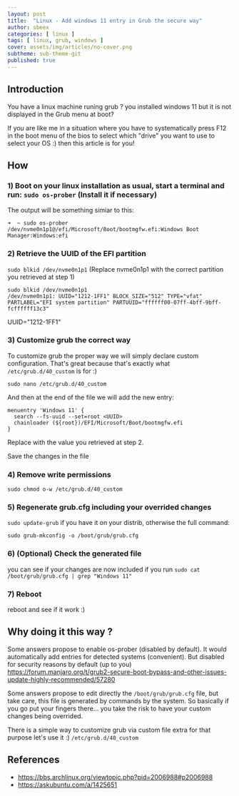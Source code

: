 ```yaml
---
layout: post
title:  "Linux - Add windows 11 entry in Grub the secure way"
author: sbeex
categories: [ linux ]
tags: [ linux, grub, windows ]
cover: assets/img/articles/no-cover.png
subtheme: sub-theme-git
published: true
---
```

## Introduction

You have a linux machine runing grub ? you installed windows 11 but it is not displayed in the Grub menu at boot?

If you are like me in a situation where you have to systematically press F12 in the boot menu of the bios to select which "drive" you want to use to select your OS :) then this article is for you!

## How

### 1) Boot on your linux installation as usual, start a terminal and run: `sudo os-prober` (Install it if necessary)

The output will be something simiar to this:

```
➜  ~ sudo os-prober
/dev/nvme0n1p1@/efi/Microsoft/Boot/bootmgfw.efi:Windows Boot Manager:Windows:efi
```

### 2) Retrieve the UUID of the EFI partition

`sudo blkid /dev/nvme0n1p1` (Replace nvme0n1p1 with the correct partition you retrieved at step 1)

```
sudo blkid /dev/nvme0n1p1
/dev/nvme0n1p1: UUID="1212-1FF1" BLOCK_SIZE="512" TYPE="vfat" PARTLABEL="EFI system partition" PARTUUID="ffffff00-07ff-4bff-9bff-fcffffff13c3"
```

UUID="1212-1FF1"

### 3) Customize grub the correct way

To customize grub the proper way we will simply declare custom configuration. That's great because that's exactly what `/etc/grub.d/40_custom` is for :)

`sudo nano /etc/grub.d/40_custom`

And then at the end of the file we will add the new entry:

```
menuentry 'Windows 11' {
  search --fs-uuid --set=root <UUID>
  chainloader (${root})/EFI/Microsoft/Boot/bootmgfw.efi
}
```

Replace <UUID> with the value you retrieved at step 2.

Save the changes in the file

### 4) Remove write permissions

`sudo chmod o-w /etc/grub.d/40_custom`

### 5) Regenerate grub.cfg including your overrided changes

`sudo update-grub`  if you have it on your distrib, otherwise the full command:

`sudo grub-mkconfig -o /boot/grub/grub.cfg`

### 6) (Optional) Check the generated file

you can see if your changes are now included if you run `sudo cat /boot/grub/grub.cfg | grep "Windows 11"`

### 7) Reboot

reboot and see if it work :) 

## Why doing it this way ?
Some answers propose to enable os-prober (disabled by default). It would automatically add entries for detected systems (convenient). But disabled for security reasons by default (up to you) https://forum.manjaro.org/t/grub2-secure-boot-bypass-and-other-issues-update-highly-recommended/57280

Some answers propose to edit directly the `/boot/grub/grub.cfg` file, but take care, this file is generated by commands by the system. So basically if you go put your fingers there... you take the risk to have your custom changes being overrided.

There is a simple way to customize grub via custom file extra for that purpose let's use it :) `/etc/grub.d/40_custom`




## References
* https://bbs.archlinux.org/viewtopic.php?pid=2006988#p2006988
* https://askubuntu.com/a/1425651
